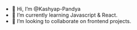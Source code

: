 - 👋 Hi, I’m @Kashyap-Pandya
- 🌱 I’m currently learning Javascript & React.
- 💞️ I’m looking to collaborate on frontend projects.

<!---
Kashyap-Pandya/Kashyap-Pandya is a ✨ special ✨ repository because its `README.md` (this file) appears on your GitHub profile.
You can click the Preview link to take a look at your changes.
--->
